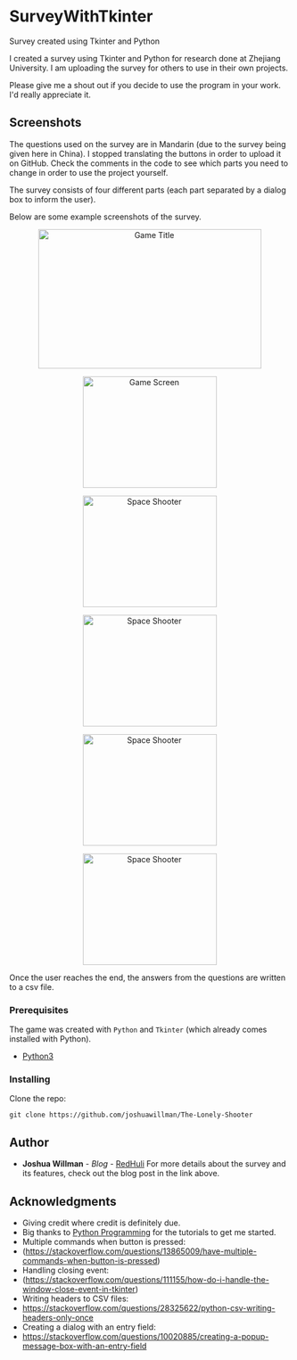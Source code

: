 # SurveyWithTkinter
Survey created using Tkinter and Python

I created a survey using Tkinter and Python for research done at Zhejiang University. I am uploading the survey for others to use in their own projects. 

Please give me a shout out if you decide to use the program in your work. I'd really appreciate it.  

## Screenshots
The questions used on the survey are in Mandarin (due to the survey being given here in China). I stopped translating the buttons in order to upload it on GitHub. Check the comments in the code to see which parts you need to change in order to use the project yourself. 

The survey consists of four different parts (each part separated by a dialog box to inform the user).

Below are some example screenshots of the survey.

<p align="center">
<img src="https://github.com/joshuawillman/SurveyWithTkinter/blob/master/images/image1.png" width="400" height="250" title="Game Title"> </p>
<p align="center">
<img src="https://github.com/joshuawillman/SurveyWithTkinter/blob/master/images/image2.png" width="240" height="200" title="Game Screen"></p>
<p align="center">
<img src="https://github.com/joshuawillman/SurveyWithTkinter/blob/master/images/image3.png" width="240" height="200" title="Space Shooter"> </p>
<p align="center">
<img src="https://github.com/joshuawillman/SurveyWithTkinter/blob/master/images/image4.png" width="240" height="200" title="Space Shooter"> </p>
<p align="center">
<img src="https://github.com/joshuawillman/SurveyWithTkinter/blob/master/images/image5.png" width="240" height="200" title="Space Shooter"> </p>
<p align="center">
<img src="https://github.com/joshuawillman/SurveyWithTkinter/blob/master/images/image6.png" width="240" height="200" title="Space Shooter"> </p>

Once the user reaches the end, the answers from the questions are written to a csv file. 

### Prerequisites

The game was created with `Python` and `Tkinter` (which already comes installed with Python).

* [Python3](https://www.python.org)

### Installing

Clone the repo:
```
git clone https://github.com/joshuawillman/The-Lonely-Shooter
```

## Author

* **Joshua Willman** - *Blog* - [RedHuli](http://redhulimachinelearning.com)
For more details about the survey and its features, check out the blog post in the link above.

## Acknowledgments

* Giving credit where credit is definitely due. 
* Big thanks to [Python Programming](https://pythonprogramming.net) for the tutorials to get me started.
* Multiple commands when button is pressed:
* (https://stackoverflow.com/questions/13865009/have-multiple-commands-when-button-is-pressed)
* Handling closing event:
* (https://stackoverflow.com/questions/111155/how-do-i-handle-the-window-close-event-in-tkinter)
* Writing headers to CSV files:
* https://stackoverflow.com/questions/28325622/python-csv-writing-headers-only-once
* Creating a dialog with an entry field:
* https://stackoverflow.com/questions/10020885/creating-a-popup-message-box-with-an-entry-field
